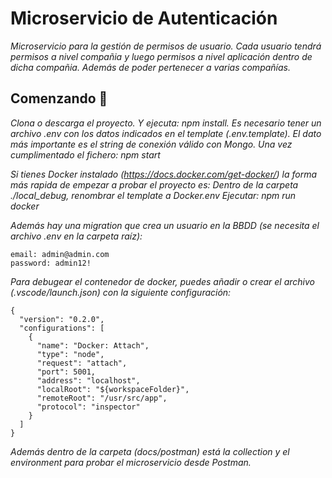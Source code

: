 # Microservicio de Autenticación

_Microservicio para la gestión de permisos de usuario. 
Cada usuario tendrá permisos a nivel compañia y luego permisos a nivel aplicación dentro de dicha compañia.
Además de poder pertenecer a varias compañías._

## Comenzando 🚀

_Clona o descarga el proyecto. Y ejecuta: npm install.
Es necesario tener un archivo .env con los datos indicados en el template (.env.template). El dato más importante es el string de conexión válido con Mongo.
Una vez cumplimentado el fichero: npm start_

_Si tienes Docker instalado (https://docs.docker.com/get-docker/) la forma más rapida de empezar a probar el proyecto es:
Dentro de la carpeta ./local_debug, renombrar el template a Docker.env
Ejecutar: npm run docker_

_Además hay una migration que crea un usuario en la BBDD (se necesita el archivo .env en la carpeta raíz):_

```
email: admin@admin.com
password: admin12!
```

_Para debugear el contenedor de docker, puedes añadir o crear el archivo (.vscode/launch.json) con la siguiente configuración:_

```
{
  "version": "0.2.0",
  "configurations": [
    {
      "name": "Docker: Attach",
      "type": "node",
      "request": "attach",
      "port": 5001,
      "address": "localhost",
      "localRoot": "${workspaceFolder}",
      "remoteRoot": "/usr/src/app",
      "protocol": "inspector"
    }
  ]
}
```

_Además dentro de la carpeta (docs/postman) está la collection y el environment para probar el microservicio desde Postman._